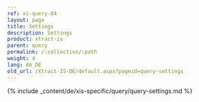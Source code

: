 ```yaml
---
ref: xi-query-04
layout: page
title: Settings
description: Settings
product: xtract-is
parent: query
permalink: /:collection/:path
weight: 4
lang: de_DE
old_url: /Xtract-IS-DE/default.aspx?pageid=query-settings
---
```

{% include _content/de/xis-specific/query/query-settings.md %}
